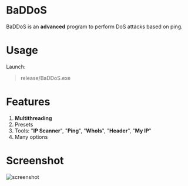 # BaDDoS
BaDDoS is an **advanced** program to perform DoS attacks based on ping.

# Usage
Launch:
> release/BaDDoS.exe

# Features
 1. **Multithreading**
 2. Presets
 3. Tools: "**IP Scanner**", "**Ping**", "**WhoIs**", "**Header**", "**My IP**"
 4. Many options

# Screenshot
![screenshot](https://i.imgur.com/KCY5pf0.png)
